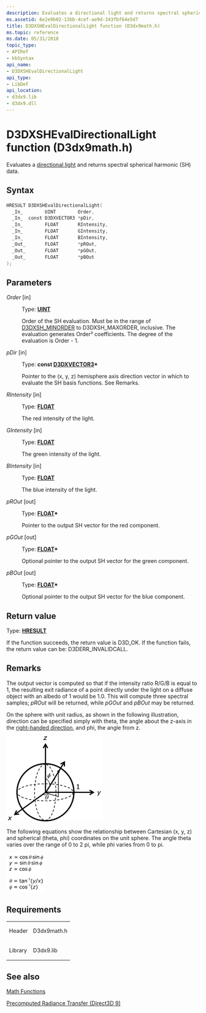 ```yaml
---
description: Evaluates a directional light and returns spectral spherical harmonic (SH) data.
ms.assetid: 6e2e9b02-13bb-4cef-ae9d-343fbf64e5d7
title: D3DXSHEvalDirectionalLight function (D3dx9math.h)
ms.topic: reference
ms.date: 05/31/2018
topic_type: 
- APIRef
- kbSyntax
api_name: 
- D3DXSHEvalDirectionalLight
api_type: 
- LibDef
api_location: 
- d3dx9.lib
- d3dx9.dll
---
```


# D3DXSHEvalDirectionalLight function (D3dx9math.h)

Evaluates a [directional light](light-types.md) and returns spectral spherical harmonic (SH) data.

## Syntax


```C++
HRESULT D3DXSHEvalDirectionalLight(
  _In_        UINT        Order,
  _In_  const D3DXVECTOR3 *pDir,
  _In_        FLOAT       RIntensity,
  _In_        FLOAT       GIntensity,
  _In_        FLOAT       BIntensity,
  _Out_       FLOAT       *pROut,
  _Out_       FLOAT       *pGOut,
  _Out_       FLOAT       *pBOut
);
```



## Parameters

<dl> <dt>

*Order* \[in\]
</dt> <dd>

Type: **[**UINT**](../winprog/windows-data-types.md)**

Order of the SH evaluation. Must be in the range of [D3DXSH\_MINORDER](other-d3dx-constants.md) to D3DXSH\_MAXORDER, inclusive. The evaluation generates Order² coefficients. The degree of the evaluation is Order - 1.

</dd> <dt>

*pDir* \[in\]
</dt> <dd>

Type: **const [**D3DXVECTOR3**](d3dxvector3.md)\***

Pointer to the (x, y, z) hemisphere axis direction vector in which to evaluate the SH basis functions. See Remarks.

</dd> <dt>

*RIntensity* \[in\]
</dt> <dd>

Type: **[**FLOAT**](../winprog/windows-data-types.md)**

The red intensity of the light.

</dd> <dt>

*GIntensity* \[in\]
</dt> <dd>

Type: **[**FLOAT**](../winprog/windows-data-types.md)**

The green intensity of the light.

</dd> <dt>

*BIntensity* \[in\]
</dt> <dd>

Type: **[**FLOAT**](../winprog/windows-data-types.md)**

The blue intensity of the light.

</dd> <dt>

*pROut* \[out\]
</dt> <dd>

Type: **[**FLOAT**](../winprog/windows-data-types.md)\***

Pointer to the output SH vector for the red component.

</dd> <dt>

*pGOut* \[out\]
</dt> <dd>

Type: **[**FLOAT**](../winprog/windows-data-types.md)\***

Optional pointer to the output SH vector for the green component.

</dd> <dt>

*pBOut* \[out\]
</dt> <dd>

Type: **[**FLOAT**](../winprog/windows-data-types.md)\***

Optional pointer to the output SH vector for the blue component.

</dd> </dl>

## Return value

Type: **[**HRESULT**](https://msdn.microsoft.com/library/Bb401631(v=MSDN.10).aspx)**

If the function succeeds, the return value is D3D\_OK. If the function fails, the return value can be: D3DERR\_INVALIDCALL.

## Remarks

The output vector is computed so that if the intensity ratio R/G/B is equal to 1, the resulting exit radiance of a point directly under the light on a diffuse object with an albedo of 1 would be 1.0. This will compute three spectral samples; *pROut* will be returned, while *pGOut* and *pBOut* may be returned.

On the sphere with unit radius, as shown in the following illustration, direction can be specified simply with theta, the angle about the z-axis in the [right-handed direction](coordinate-systems.md), and phi, the angle from z.

![illustration of a sphere with unit radius](images/spherical-coordinates.png)

The following equations show the relationship between Cartesian (x, y, z) and spherical (theta, phi) coordinates on the unit sphere. The angle theta varies over the range of 0 to 2 pi, while phi varies from 0 to pi.

![equations of the relationship between cartesian and spherical coordinates](images/spherical-coordinates-equations.png)

## Requirements



|                    |                                                                                        |
|--------------------|----------------------------------------------------------------------------------------|
| Header<br/>  | <dl> <dt>D3dx9math.h</dt> </dl> |
| Library<br/> | <dl> <dt>D3dx9.lib</dt> </dl>   |



## See also

<dl> <dt>

[Math Functions](dx9-graphics-reference-d3dx-functions-math.md)
</dt> <dt>

[Precomputed Radiance Transfer (Direct3D 9)](precomputed-radiance-transfer.md)
</dt> </dl>

 

 
